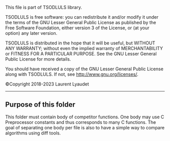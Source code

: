 This file is part of TSODLULS library.

TSODLULS is free software: you can redistribute it and/or modify
it under the terms of the GNU Lesser General Public License as published by
the Free Software Foundation, either version 3 of the License, or
(at your option) any later version.

TSODLULS is distributed in the hope that it will be useful,
but WITHOUT ANY WARRANTY; without even the implied warranty of
MERCHANTABILITY or FITNESS FOR A PARTICULAR PURPOSE.  See the
GNU Lesser General Public License for more details.

You should have received a copy of the GNU Lesser General Public License
along with TSODLULS.  If not, see <http://www.gnu.org/licenses/>.

©Copyright 2018-2023 Laurent Lyaudet

---------------------------------------------------------------------------
Purpose of this folder
---------------------------------------------------------------------------

This folder must contain body of competitor functions.
One body may use C Preprocessor constants and thus corresponds to many C functions.
The goal of separating one body per file is also to have a simple way to compare algorithms using diff tools.
